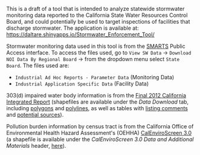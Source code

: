 This is a draft of a tool that is intended to analyze statewide stormwater monitoring data reported to the California State Water Resources Control Board, and could potentially be used to target inspections of facilities that discharge stormwater. The application is available at: https://daltare.shinyapps.io/Stormwater_Enforcement_Tool/

Stormwater monitoring data used in this tool is from the [SMARTS](https://smarts.waterboards.ca.gov/smarts/faces/SwSmartsLogin.xhtml) Public Access interface. To access the files used, go to `View SW Data` → `Download NOI Data By Regional Board` → from the dropdown menu select `State Board`. The files used are:
- `Industrial Ad Hoc Reports - Parameter Data` (Monitoring Data)
- `Industrial Application Specific Data` (Facility Data)

303(d) impaired water body information is from the [Final 2012 California Integrated Report](https://www.waterboards.ca.gov/water_issues/programs/tmdl/integrated2012.shtml) (shapefiles are available under the *Data Download* tab, including [polygons](https://gispublic.waterboards.ca.gov/webmap/303d_2012/files/2012_Impaired_Polys_Final.zip) and [polylines](https://gispublic.waterboards.ca.gov/webmap/303d_2012/files/2012_Impaired_Lines_Final.zip), as well as tables with [listing comments](https://gispublic.waterboards.ca.gov/webmap/303d_2012/files/2012_USEPA_approv_303d_List_Final_20150807.xlsx) and [potential sources](https://gispublic.waterboards.ca.gov/webmap/303d_2012/files/2012_USEPA_approv_303d_List_Final_20150807wsrcs.xls)).

Pollution burden information by census tract is from the California Office of Environmental Health Hazard Assessment's (OEHHA) [CalEnviroScreen 3.0](https://oehha.ca.gov/calenviroscreen/report/calenviroscreen-30) (a shapefile is available under the *CalEnviroScreen 3.0 Data and Additional Materials* header, [here](https://oehha.ca.gov/media/downloads//ces3shp.zip)).